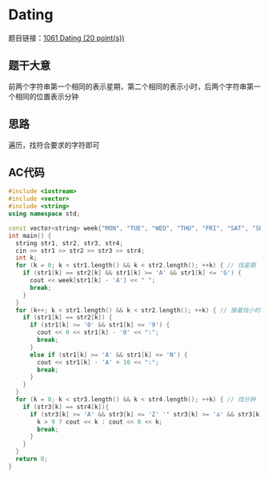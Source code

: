 # Dating

题目链接：[1061 Dating (20 point(s))](https://pintia.cn/problem-sets/994805342720868352/problems/994805411985604608)

## 题干大意

前两个字符串第一个相同的表示星期，第二个相同的表示小时，后两个字符串第一个相同的位置表示分钟

## 思路

遍历，找符合要求的字符即可

## AC代码

```cpp linenums="1"
#include <iostream>
#include <vector>
#include <string>
using namespace std;

const vector<string> week{"MON", "TUE", "WED", "THU", "FRI", "SAT", "SUN"}; //用于转换星期
int main() {
  string str1, str2, str3, str4;
  cin >> str1 >> str2 >> str3 >> str4;
  int k;
  for (k = 0; k < str1.length() && k < str2.length(); ++k) { // 找星期
    if (str1[k] == str2[k] && str1[k] >= 'A' && str1[k] <= 'G') {
      cout << week[str1[k] - 'A'] << " ";
      break;
    }
  }
  for (k++; k < str1.length() && k < str2.length(); ++k) { // 接着找小时
    if (str1[k] == str2[k]) {
      if (str1[k] >= '0' && str1[k] <= '9') {
        cout << 0 << str1[k] - '0' << ":";
        break;
      }
      else if (str1[k] >= 'A' && str1[k] <= 'N') {
        cout << str1[k] - 'A' + 10 << ":";
        break;
      }
    }
  }
  for (k = 0; k < str3.length() && k < str4.length(); ++k) { // 找分钟
    if (str3[k] == str4[k]){
      if (str3[k] >= 'A' && str3[k] <= 'Z' '' str3[k] >= 'a' && str3[k] <= 'z') {
        k > 9 ? cout << k : cout << 0 << k;
        break;
      }
    }
  }
  return 0;
}
```

